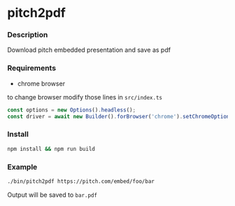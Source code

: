 # pitch2pdf

### Description

Download pitch embedded presentation and save as pdf

### Requirements
 
 - chrome browser

to change browser modify those lines in ```src/index.ts```  

```typescript
const options = new Options().headless();
const driver = await new Builder().forBrowser('chrome').setChromeOptions(options).build();
```

### Install
```bash
npm install && npm run build
```

### Example

```bash
./bin/pitch2pdf https://pitch.com/embed/foo/bar
```

Output will be saved to ```bar.pdf```
